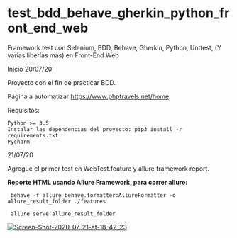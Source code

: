 # test_bdd_behave_gherkin_python_front_end_web
Framework test con Selenium, BDD, Behave, Gherkin, Python, Unttest, (Y varias liberías más) en Front-End Web

Inicio 20/07/20

Proyecto con el fin de practicar BDD.

Página a automatizar https://www.phptravels.net/home

Requisitos:

    Python >= 3.5
    Instalar las dependencias del proyecto: pip3 install -r requirements.txt
    Pycharm
    
21/07/20

Agregué el primer test en WebTest.feature y allure framework report.

**Reporte HTML usando Allure Framework, para correr allure:**

     behave -f allure_behave.formatter:AllureFormatter -o allure_result_folder ./features

     allure serve allure_result_folder
 
 <a href="https://ibb.co/9HgWKBp"><img src="https://i.ibb.co/MkS7wKg/Screen-Shot-2020-07-21-at-18-42-23.png" alt="Screen-Shot-2020-07-21-at-18-42-23" border="0"></a>


